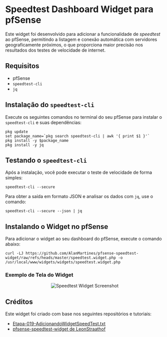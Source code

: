 <h1>Speedtest Dashboard Widget para pfSense</h1>

<p>Este widget foi desenvolvido para adicionar a funcionalidade de <em>speedtest</em> ao pfSense, permitindo a listagem e conexão automática com servidores geograficamente próximos, o que proporciona maior precisão nos resultados dos testes de velocidade de internet.</p>

<h2>Requisitos</h2>

<ul>
  <li>pfSense</li>
  <li><code>speedtest-cli</code></li>
  <li><code>jq</code></li>
</ul>

<h2>Instalação do <code>speedtest-cli</code></h2>

<p>Execute os seguintes comandos no terminal do seu pfSense para instalar o <code>speedtest-cli</code> e suas dependências:</p>

<pre><code>pkg update
set package_name=`pkg search speedtest-cli | awk '{ print $1 }'`
pkg install -y $package_name
pkg install -y jq
</code></pre>

<h2>Testando o <code>speedtest-cli</code></h2>

<p>Após a instalação, você pode executar o teste de velocidade de forma simples:</p>

<pre><code>speedtest-cli --secure
</code></pre>

<p>Para obter a saída em formato JSON e analisar os dados com <code>jq</code>, use o comando:</p>

<pre><code>speedtest-cli --secure --json | jq
</code></pre>

<h2>Instalando o Widget no pfSense</h2>

<p>Para adicionar o widget ao seu dashboard do pfSense, execute o comando abaixo:</p>

<pre><code>curl -LJ https://github.com/AlanMartines/pfsense-speedtest-widget/raw/refs/heads/master/speedtest.widget.php -o /usr/local/www/widgets/widgets/speedtest.widget.php
</code></pre>

<h3>Exemplo de Tela do Widget</h3>

<p align="center"><img src="https://github.com/user-attachments/assets/2f0fc901-9b6a-4b84-ba1f-408309c385c8" alt="Speedtest Widget Screenshot"></p>

<h2>Créditos</h2>

<p>Este widget foi criado com base nos seguintes repositórios e tutoriais:</p>

<ul>
  <li><a href="https://github.com/vaamonde/pfsense/blob/main/pfsense-2.6-plus/Etapa-019-AdicionandoWidgetSpeedTest.txt">Etapa-019-AdicionandoWidgetSpeedTest.txt</a></li>
  <li><a href="https://github.com/LeonStraathof/pfsense-speedtest-widget">pfsense-speedtest-widget de LeonStraathof</a></li>
</ul>
